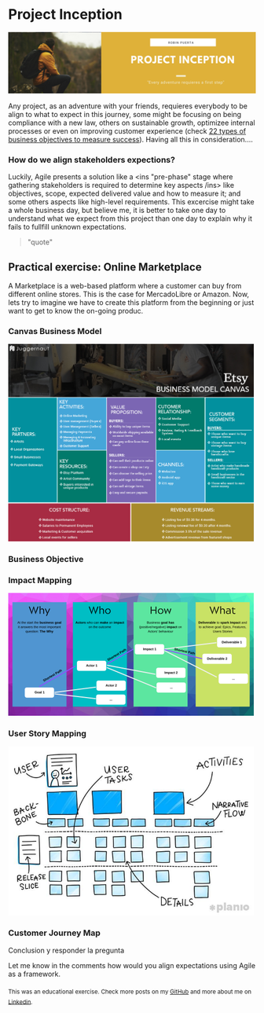 # Project Inception
<img src="https://github.com/robspuerta/Project5_Project_Inception/blob/main/Github%20banner.png" /> 

Any project, as an adventure with your friends, requieres everybody to be align to what to expect in this journey, some might be focusing on being compliance with a new law, others on sustainable growth, optimizee internal processes or even on improving customer experience (check [22 types of business objectives to measure success](https://asana.com/resources/business-objectives-examples)). Having all this in consideration....

### How do we align stakeholders expections?

Luckily, Agile presents a solution like a <ins "pre-phase" stage where gathering stakeholders is required to determine key aspects /ins> like objectives, scope, expected delivered value and how to measure it; and some others aspects like high-level requirements. This excercise might take a whole business day, but believe me, it is better to take one day to understand what we expect from this project than one day to explain why it fails to fullfill unknown expectations.

> "quote"

## Practical exercise: Online Marketplace

A Marketplace is a web-based platform where a customer can buy from different online stores. This is the case for MercadoLibre or Amazon. Now, lets try to imagine we have to create this platform from the beginning or just want to get to know the on-going produc.

### Canvas Business Model
<img src="https://github.com/robspuerta/Project5_Project_Inception/blob/main/Business%20Model%20Canvas%20-%20Etsy.jpg" width="500"/>

### Business Objective


### Impact Mapping
<img src="https://github.com/robspuerta/Project5_Project_Inception/blob/main/Impact%20Mapping.png" width="500"/>

### User Story Mapping
<img src="https://github.com/robspuerta/Project5_Project_Inception/blob/main/User%20Story%20Mapping.jpg" width="500"/>

### Customer Journey Map


Conclusion y responder la pregunta

Let me know in the comments how would you align expectations using Agile as a framework.

<sub>This was an educational exercise. Check more posts on my [GitHub](https://github.com/robspuerta) and more about me on [Linkedin](https://www.linkedin.com/in/robin-puerta/).</sub>
